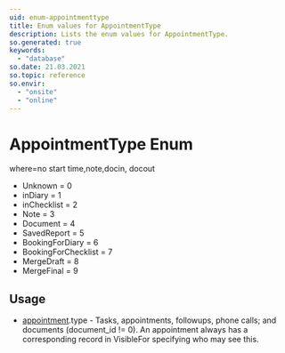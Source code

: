 ```yaml
---
uid: enum-appointmenttype
title: Enum values for AppointmentType
description: Lists the enum values for AppointmentType.
so.generated: true
keywords:
  - "database"
so.date: 21.03.2021
so.topic: reference
so.envir:
  - "onsite"
  - "online"
---
```


# AppointmentType Enum

where=no start time,note,docin, docout 

* Unknown = 0
* inDiary = 1
* inChecklist = 2
* Note = 3
* Document = 4
* SavedReport = 5
* BookingForDiary = 6
* BookingForChecklist = 7
* MergeDraft = 8
* MergeFinal = 9

## Usage

* [appointment](../appointment.md).type - Tasks, appointments, followups, phone calls; and documents (document_id != 0). An appointment always has a corresponding record in VisibleFor specifying who may see this. 
